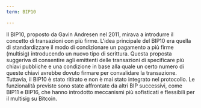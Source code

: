 ```yaml
---
term: BIP10

---
```

Il BIP10, proposto da Gavin Andresen nel 2011, mirava a introdurre il concetto di transazioni con più firme. L'idea principale del BIP10 era quella di standardizzare il modo di condizionare un pagamento a più firme (multisig) introducendo un nuovo tipo di scrittura. Questa proposta suggeriva di consentire agli emittenti delle transazioni di specificare più chiavi pubbliche e una condizione in base alla quale un certo numero di queste chiavi avrebbe dovuto firmare per convalidare la transazione. Tuttavia, il BIP10 è stato ritirato e non è mai stato integrato nel protocollo. Le funzionalità previste sono state affrontate da altri BIP successivi, come BIP11 e BIP16, che hanno introdotto meccanismi più sofisticati e flessibili per il multisig su Bitcoin.